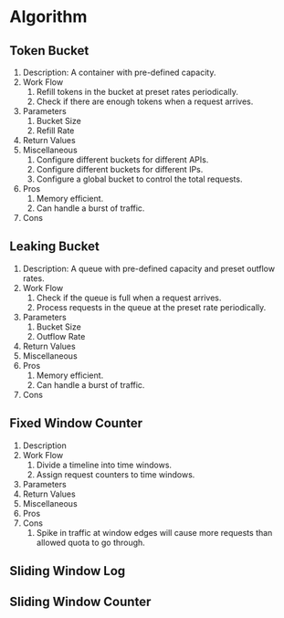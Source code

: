 # Algorithm

## Token Bucket

1. Description: A container with pre-defined capacity.
2. Work Flow
   1. Refill tokens in the bucket at preset rates periodically.
   2. Check if there are enough tokens when a request arrives.
3. Parameters
   1. Bucket Size
   2. Refill Rate
4. Return Values
5. Miscellaneous
   1. Configure different buckets for different APIs.
   2. Configure different buckets for different IPs.
   3. Configure a global bucket to control the total requests.
6. Pros
   1. Memory efficient.
   2. Can handle a burst of traffic.
7. Cons

## Leaking Bucket

1. Description: A queue with pre-defined capacity and preset outflow rates.
2. Work Flow
   1. Check if the queue is full when a request arrives.
   2. Process requests in the queue at the preset rate periodically.
3. Parameters
   1. Bucket Size
   2. Outflow Rate
4. Return Values
5. Miscellaneous
6. Pros
   1. Memory efficient.
   2. Can handle a burst of traffic.
7. Cons

## Fixed Window Counter

1. Description
2. Work Flow
   1. Divide a timeline into time windows.
   2. Assign request counters to time windows.
3. Parameters
4. Return Values
5. Miscellaneous
6. Pros
7. Cons
   1. Spike in traffic at window edges will cause more requests than allowed quota to go through.

## Sliding Window Log

## Sliding Window Counter
